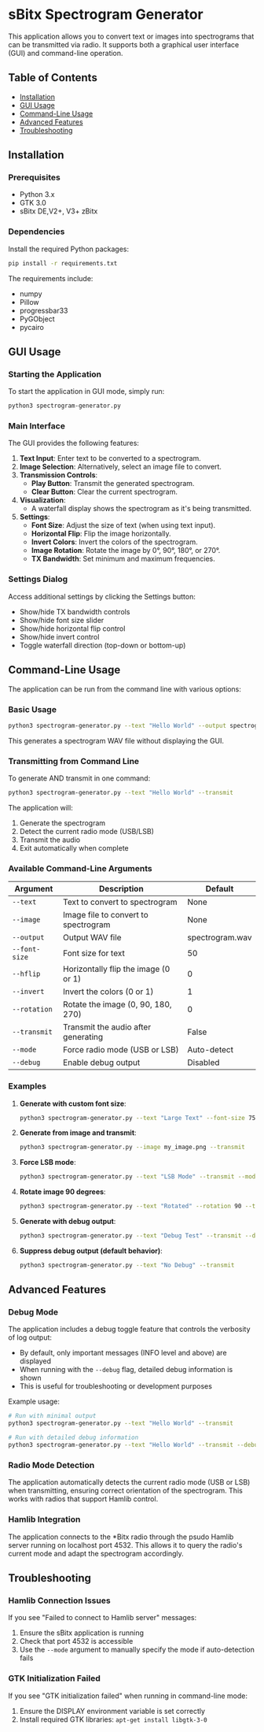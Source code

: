# sBitx Spectrogram Generator


This application allows you to convert text or images into spectrograms that can be transmitted via radio. It supports both a graphical user interface (GUI) and command-line operation.

## Table of Contents
- [Installation](#installation)
- [GUI Usage](#gui-usage)
- [Command-Line Usage](#command-line-usage)
- [Advanced Features](#advanced-features)
- [Troubleshooting](#troubleshooting)

## Installation

### Prerequisites
- Python 3.x
- GTK 3.0
- sBitx DE,V2+, V3+ zBitx

### Dependencies
Install the required Python packages:

```bash
pip install -r requirements.txt
```

The requirements include:
- numpy
- Pillow
- progressbar33
- PyGObject
- pycairo

## GUI Usage

### Starting the Application
To start the application in GUI mode, simply run:

```bash
python3 spectrogram-generator.py
```

### Main Interface
The GUI provides the following features:

1. **Text Input**: Enter text to be converted to a spectrogram.
2. **Image Selection**: Alternatively, select an image file to convert.
3. **Transmission Controls**:
   - **Play Button**: Transmit the generated spectrogram.
   - **Clear Button**: Clear the current spectrogram.
4. **Visualization**:
   - A waterfall display shows the spectrogram as it's being transmitted.
5. **Settings**:
   - **Font Size**: Adjust the size of text (when using text input).
   - **Horizontal Flip**: Flip the image horizontally.
   - **Invert Colors**: Invert the colors of the spectrogram.
   - **Image Rotation**: Rotate the image by 0°, 90°, 180°, or 270°.
   - **TX Bandwidth**: Set minimum and maximum frequencies.

### Settings Dialog
Access additional settings by clicking the Settings button:
- Show/hide TX bandwidth controls
- Show/hide font size slider
- Show/hide horizontal flip control
- Show/hide invert control
- Toggle waterfall direction (top-down or bottom-up)

## Command-Line Usage

The application can be run from the command line with various options:

### Basic Usage
```bash
python3 spectrogram-generator.py --text "Hello World" --output spectrogram.wav
```

This generates a spectrogram WAV file without displaying the GUI.

### Transmitting from Command Line
To generate AND transmit in one command:

```bash
python3 spectrogram-generator.py --text "Hello World" --transmit
```

The application will:
1. Generate the spectrogram
2. Detect the current radio mode (USB/LSB)
3. Transmit the audio
4. Exit automatically when complete

### Available Command-Line Arguments

| Argument | Description | Default |
|----------|-------------|---------|
| `--text` | Text to convert to spectrogram | None |
| `--image` | Image file to convert to spectrogram | None |
| `--output` | Output WAV file | spectrogram.wav |
| `--font-size` | Font size for text | 50 |
| `--hflip` | Horizontally flip the image (0 or 1) | 0 |
| `--invert` | Invert the colors (0 or 1) | 1 |
| `--rotation` | Rotate the image (0, 90, 180, 270) | 0 |
| `--transmit` | Transmit the audio after generating | False |
| `--mode` | Force radio mode (USB or LSB) | Auto-detect |
| `--debug` | Enable debug output | Disabled |

### Examples

1. **Generate with custom font size**:
   ```bash
   python3 spectrogram-generator.py --text "Large Text" --font-size 75
   ```

2. **Generate from image and transmit**:
   ```bash
   python3 spectrogram-generator.py --image my_image.png --transmit
   ```

3. **Force LSB mode**:
   ```bash
   python3 spectrogram-generator.py --text "LSB Mode" --transmit --mode LSB
   ```

4. **Rotate image 90 degrees**:
   ```bash
   python3 spectrogram-generator.py --text "Rotated" --rotation 90 --transmit
   ```

5. **Generate with debug output**:
   ```bash
   python3 spectrogram-generator.py --text "Debug Test" --transmit --debug
   ```

6. **Suppress debug output (default behavior)**:
   ```bash
   python3 spectrogram-generator.py --text "No Debug" --transmit
   ```

## Advanced Features

### Debug Mode
The application includes a debug toggle feature that controls the verbosity of log output:

- By default, only important messages (INFO level and above) are displayed
- When running with the `--debug` flag, detailed debug information is shown
- This is useful for troubleshooting or development purposes

Example usage:
```bash
# Run with minimal output
python3 spectrogram-generator.py --text "Hello World" --transmit

# Run with detailed debug information
python3 spectrogram-generator.py --text "Hello World" --transmit --debug
```

### Radio Mode Detection
The application automatically detects the current radio mode (USB or LSB) when transmitting, ensuring correct orientation of the spectrogram. This works with radios that support Hamlib control.

### Hamlib Integration
The application connects to the *Bitx radio through the psudo Hamlib server running on localhost port 4532. This allows it to query the radio's current mode and adapt the spectrogram accordingly.

## Troubleshooting

### Hamlib Connection Issues
If you see "Failed to connect to Hamlib server" messages:
1. Ensure the sBitx application is running
2. Check that port 4532 is accessible
3. Use the `--mode` argument to manually specify the mode if auto-detection fails

### GTK Initialization Failed
If you see "GTK initialization failed" when running in command-line mode:
1. Ensure the DISPLAY environment variable is set correctly
2. Install required GTK libraries: `apt-get install libgtk-3-0`
